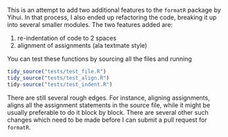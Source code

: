 This is an attempt to add two additional features to the `formatR` package by Yihui. In that process, I also ended up refactoring the code, breaking it up
into several smaller modules. The two features added are:

1. re-indentation of code to 2 spaces
2. alignment of assignments (ala textmate style)

You can test these functions by sourcing all the files and running



```r
tidy_source("tests/test_file.R")
tidy_source("tests/test_align.R")
tidy-source("tests/test_indent.R")
```

There are still several rough edges. For instance, aligning assignments, aligns all the assignment statements in the source file, while it might be usually preferable to do it block by block. There are several other such changes which need to be made before I can submit a pull request for `formatR`.

